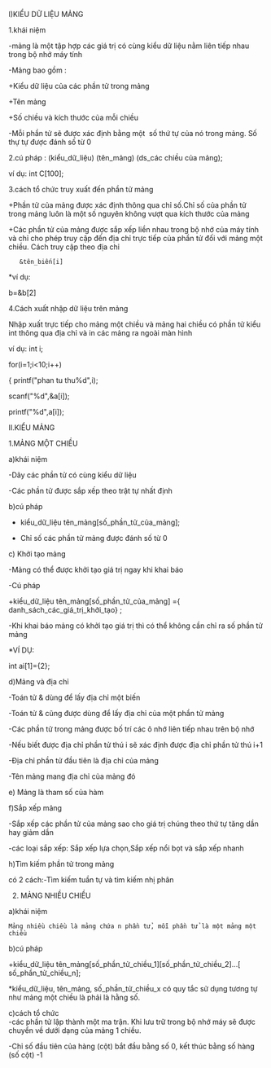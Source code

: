 I)KIỂU DỮ LIỆU MẢNG  

1.khái niệm  

-mảng là một tập hợp các giá trị có cùng kiểu dữ liệu nằm liên tiếp nhau trong bộ nhớ máy tính  

-Mảng bao gồm :  

  +Kiểu dữ liệu của các phần tử trong mảng  

  +Tên mảng  

  +Số chiều và kích thước của mỗi chiều  

  -Mỗi phần tử sẽ được xác định bằng một  số thứ tự của nó trong mảng. Số thự tự được đánh số từ 0  

  2.cú pháp  : (kiểu_dữ_liệu) (tên_mảng) (ds_các chiều của mảng);   

  ví dụ: int C[100];  

  3.cách tổ chức truy xuất đến phần tử mảng      

+Phần tử của mảng được xác định thông qua chỉ số.Chỉ số của phần tử trong mảng luôn là một số nguyên không vượt qua kích thước của mảng  

+Các phần tử của mảng được sắp xếp liền nhau trong bộ nhớ của máy tính và chỉ cho phép truy cập đến địa chỉ trực tiếp của phần tử đối với mảng một chiều. Cách truy cập theo địa chỉ

       &tên_biến[i]

  *ví dụ:

  b=&b[2]  

 4.Cách xuất nhập dữ liệu trên mảng     

  Nhập xuất trực tiếp cho mảng một chiều và mảng hai chiều có phần tử kiểu int thông qua địa chỉ và in các mảng ra ngoài màn hình

  ví dụ:  int i;  

  for(i=1;i<10;i++)

  { printf("phan tu thu%d",i);  

  scanf("%d",&a[i]);  
  
  printf("%d",a[i]);  

 II.KIỂU MẢNG  

1.MẢNG MỘT CHIỀU  

 a)khái niệm  

 -Dãy các phần tử có cùng kiểu dữ liệu  

-Các phần tử được sắp xếp theo trật tự nhất định  

b)cú pháp   

   + kiểu_dữ_liệu tên_mảng[số_phần_tử_của_mảng];  

   + Chỉ số các phần tử mảng được đánh số từ 0  

c) Khởi tạo mảng

 -Mảng có thể được khởi tạo giá trị ngay khi khai báo  

-Cú pháp  

+kiểu_dữ_liệu tên_mảng[số_phần_tử_của_mảng] ={ danh_sách_các_giá_trị_khởi_tạo}  ;

-Khi khai báo mảng có khởi tạo giá trị thì có thể không cần chỉ ra số phần tử mảng  

 *VÍ DỤ:  

 int ai[1]={2};  

 d)Mảng và địa chỉ  

-Toán tử & dùng để lấy địa chỉ một biến    

-Toán tử & cũng được dùng để lấy địa chỉ của một phần tử mảng  

-Các phần tử trong mảng được bố trí các ô nhớ liên tiếp nhau trên bộ nhớ  

-Nếu biết được địa chỉ phần tử thú i sẽ xác định được địa chỉ phần tử thú i+1  

-Địa chỉ phần tử đầu tiên là địa chỉ của mảng  

-Tên mảng mang địa chỉ của mảng đó  

e) Mảng là tham số của hàm  

f)Sắp xếp mảng  

-Sắp xếp các phần tử của mảng sao cho giá trị chúng theo thứ tự tăng dần hay giảm dần  

-các loại sắp xếp: Sắp xếp lựa chọn,Sắp xếp nổi bọt và sắp xếp nhanh  

h)Tìm kiếm phần tử trong mảng  

có 2 cách:-Tìm kiếm tuần tự và tìm kiếm nhị phân

 2. MẢNG NHIỀU CHIỀU  

  a)khái niệm  

    Mảng nhiều chiều là mảng chứa n phần tử, mỗi phần tử là một mảng một chiều  

  b)cú pháp  

 +kiểu_dữ_liệu	tên_mảng[số_phần_tử_chiều_1][số_phần_tử_chiều_2]...[ số_phần_tử_chiều_n];  

 *kiểu_dữ_liệu, tên_mảng, số_phần_tử_chiều_x có quy tắc sử dụng tương tự như mảng một chiều là phải là hằng số.  
  
 c)cách tổ chức  
-các phần tử lập thành một ma trận. Khi lưu trữ trong bộ nhớ máy sẽ được chuyển về dưới dạng của mảng 1 chiều.  

 -Chỉ số đầu tiên của hàng (cột) bắt đầu bằng số 0, kết thúc bằng số hàng (số cột) -1  

